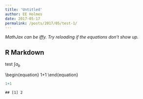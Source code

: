 ```yaml
---
title: 'Untitled'
author: EE Holmes
date: 2017-05-17
permalink: /posts/2017/05/test-1/
---
```


<script type="text/x-mathjax-config">
MathJax.Hub.Config({ 
  TeX: { equationNumbers: {autoNumber: "AMS"} },
  tex2jax: {inlineMath: [['$','$'], ['\\(','\\)']]}
  });
</script>
<script src='https://cdn.mathjax.org/mathjax/latest/MathJax.js?config=TeX-AMS-MML_HTMLorMML' type='text/javascript'>
</script>

*MathJax can be iffy. Try reloading if the equations don't show up.*

R Markdown
----------

test $\int{a_b}$

\begin{equation}
1+1
\end{equation}
``` r
1+1
```

    ## [1] 2


